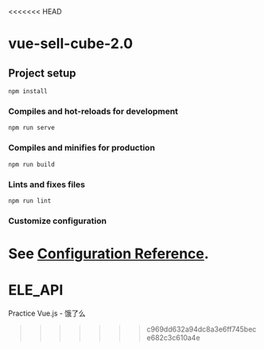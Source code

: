 <<<<<<< HEAD
# vue-sell-cube-2.0

## Project setup
```
npm install
```

### Compiles and hot-reloads for development
```
npm run serve
```

### Compiles and minifies for production
```
npm run build
```

### Lints and fixes files
```
npm run lint
```

### Customize configuration
See [Configuration Reference](https://cli.vuejs.org/config/).
=======
# ELE_API
Practice Vue.js - 饿了么
>>>>>>> c969dd632a94dc8a3e6ff745bece682c3c610a4e

